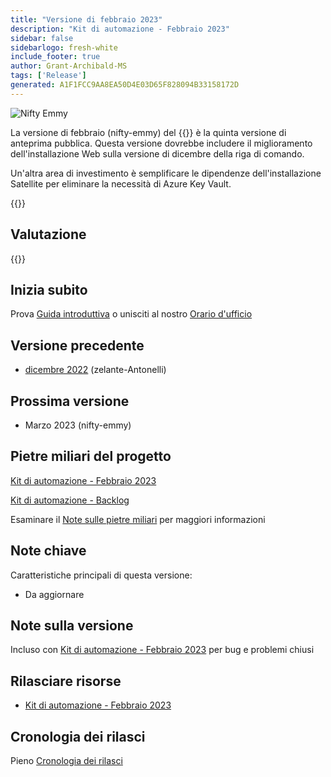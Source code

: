 ```yaml
---
title: "Versione di febbraio 2023"
description: "Kit di automazione - Febbraio 2023"
sidebar: false
sidebarlogo: fresh-white
include_footer: true
author: Grant-Archibald-MS
tags: ['Release']
generated: A1F1FCC9AA8EA50D4E03D65F828094B33158172D
---
```


<div class="optional">

![Nifty Emmy](/images/nifty-emmy.png)

La versione di febbraio (nifty-emmy) del {{<product-name>}} è la quinta versione di anteprima pubblica. Questa versione dovrebbe includere il miglioramento dell'installazione Web sulla versione di dicembre della riga di comando.

Un'altra area di investimento è semplificare le dipendenze dell'installazione Satellite per eliminare la necessità di Azure Key Vault.

</div>

<div class="optional">

{{<presentationStyles>}}

## Valutazione

{{<questions name="/content/it/releases/feburary-2023.json" completed="Grazie per aver fornito feedback" showNavigationButtons="false" locale="it">}}

</div>

<div class="optional">

## Inizia subito

Prova [Guida introduttiva](/it/get-started) o unisciti al nostro [Orario d'ufficio](/it/office-hours)

## Versione precedente

- [dicembre 2022](/it/releases/december-2022) (zelante-Antonelli)

## Prossima versione

- Marzo 2023 (nifty-emmy)

## Pietre miliari del progetto

[Kit di automazione - Febbraio 2023](https://github.com/orgs/microsoft/projects/486/views/9)

[Kit di automazione - Backlog](https://github.com/orgs/microsoft/projects/486/views/1)

Esaminare il [Note sulle pietre miliari](/it/releases/milestones) per maggiori informazioni

## Note chiave

Caratteristiche principali di questa versione:

- Da aggiornare

## Note sulla versione

Incluso con [Kit di automazione - Febbraio 2023](https://github.com/microsoft/powercat-automation-kit/releases/tag/AutomationKit-February2023) per bug e problemi chiusi

## Rilasciare risorse

- [Kit di automazione - Febbraio 2023](https://github.com/microsoft/powercat-automation-kit/releases/tag/AutomationKit-February2023)

## Cronologia dei rilasci

Pieno [Cronologia dei rilasci](/it/releases)

</div>
